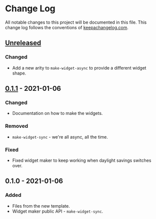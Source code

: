 # Change Log
All notable changes to this project will be documented in this file. This change log follows the conventions of [keepachangelog.com](http://keepachangelog.com/).

## [Unreleased]
### Changed
- Add a new arity to `make-widget-async` to provide a different widget shape.

## [0.1.1] - 2021-01-06
### Changed
- Documentation on how to make the widgets.

### Removed
- `make-widget-sync` - we're all async, all the time.

### Fixed
- Fixed widget maker to keep working when daylight savings switches over.

## 0.1.0 - 2021-01-06
### Added
- Files from the new template.
- Widget maker public API - `make-widget-sync`.

[Unreleased]: https://github.com/your-name/advent-20/compare/0.1.1...HEAD
[0.1.1]: https://github.com/your-name/advent-20/compare/0.1.0...0.1.1
